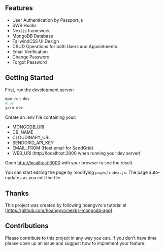 ## Features
- User Authentication by Passport.js
- SWR Hooks
- Next.js framework
- MongoDB Database
- TailwindCSS UI Design
- CRUD Operations for both Users and Appointments
- Email Verification
- Change Password
- Forgot Password


## Getting Started

First, run the development server:

```bash
npm run dev
# or
yarn dev
```

Create an .env file containing your:
- MONGODB_URI
- DB_NAME
- CLOUDINARY_URL
- SENDGRID_API_KEY
- EMAIL_FROM (Host email for SendGrid)
- WEB_URI (http://localhost:3000 when running your dev server)

Open [http://localhost:3000](http://localhost:3000) with your browser to see the result.

You can start editing the page by modifying `pages/index.js`. The page auto-updates as you edit the file.

## Thanks
This project was created by following hoangvvo's tutorial at [https://github.com/hoangvvo/nextjs-mongodb-app]. 

## Contributions
Please contribute to this project in any way you can. If you don't have time please open up an issue and suggest how to implement your feature.
